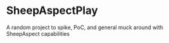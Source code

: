SheepAspectPlay
===============

A random project to spike, PoC, and general muck around with SheepAspect capabilities